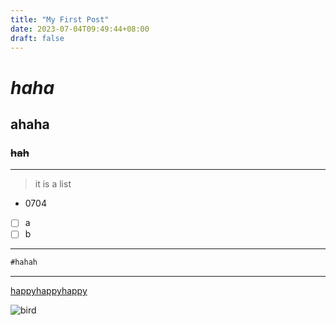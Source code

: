```yaml
---
title: "My First Post"
date: 2023-07-04T09:49:44+08:00
draft: false
---
```

# **_haha_**
## **ahaha**
### ~~hah~~
---
> it is a list
* 0704
- [ ] a
- [ ] b
---
```markdown = 
#hahah
```
---
[happyhappyhappy](https://giphy.com/gifs/MUHNdrm3vk7MoyUsCO)

![bird](https://media.giphy.com/media/MUHNdrm3vk7MoyUsCO/giphy.gif)